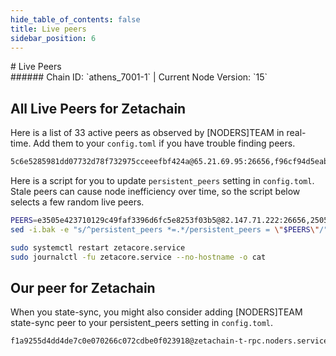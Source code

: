 ```yaml
---
hide_table_of_contents: false
title: Live peers
sidebar_position: 6
---
```


<div class="h1-with-icon icon-zetachain">
# Live Peers
</div>
###### Chain ID: `athens_7001-1` | Current Node Version: `15`

## All Live Peers for Zetachain
Here is a list of 33 active peers as observed by [NODERS]TEAM in real-time. Add them to your `config.toml` if you have trouble finding peers.

```bash
5c6e5285981dd07732d78f732975cceeefbf424a@65.21.69.95:26656,f96cf94d5eabaf554c9294e731b3994b4c532f3a@46.4.5.45:22556,809c1bdb33c162fdc380372523ccd58131368380@54.77.180.134:26656,038234610497601373b1d27e27251674c6c81df7@3.218.170.198:26656,cca8d18d2331a751bb6fabd2eb406d5469c575eb@168.119.10.134:26756,4226fcb3b3809c00bc56283063fc52fa4bfc9a17@18.210.106.52:26656,9f4fb23d16e855ef422e082cacf38e5d4f2abe95@148.113.17.55:23656,2352e5f3bad70d13ebae1876966d6a10c219e819@95.216.244.70:26656,e3fea0450f9d23ad7b64d41aab882a82a0b71d6b@150.136.176.81:26656,b96c038643c08373535956e3505a5aa955fadb0a@54.254.133.239:26656,bc3375e504910ebc83fe9425e20d892222df535b@134.255.244.234:26656,d21b103628b0d5d824bbe81b809d8dc457bd2059@195.201.197.4:16656,853c46d580fe0673aba2b72b4b93b9d156b882fb@52.42.64.63:26656,57693a9bce3ffb5d6023a161ac9f744ac09a2329@162.19.240.28:26656,644ed724398a2022f150916754d3f4d9ad6b83ef@185.202.223.111:29656,f9c38230977366b72302755085d01a9ff7b1c53e@135.181.137.138:26656,1127e5aa00a8c789c7d6500a951add2d8d3ddba5@135.181.136.250:26656,2505e8a3b49b7451ed58195c7015c5c677b18365@195.14.6.2:26656,9a2e8d08a0f61b318c608350e080c000c97e9cf2@34.121.225.164:26656,0f42602113ab578a53d945cf8dde83978d3b2616@65.21.173.93:26656,bfe08fd624b534cbd650c7d302e691c7b59692db@195.189.96.118:56156,9c26260b0148376d2343c4c8c2e2bd7f3f498cd4@35.162.231.114:26656,a6090cdf3ff4bdc428ba89c4f622ec1b3490e338@18.143.71.236:26656,87bd556702556b7850b7a42d387232796738eda6@131.153.154.161:26656,6d5446fd1c9f84e1d15c1761a2cf6e918b6e24e2@135.181.137.139:26656,66338a18a755a0c780b011f012ff142ebaa8fa56@44.236.174.26:26656,07345657792464e39686c5ae429ddc7633c84de3@88.198.22.68:26656,a6f64e0b862878b02b0805610c6e10c5d3001fed@35.212.123.36:26656,ca9a79d73093b7f8582fc664066556c8aaa332d6@65.108.105.48:22556,5aaa51a3b9465a32f7f6c9df1d46d4bfcc16aecb@34.66.92.31:26656,e3505e423710129c49faf3396d6fc5e8253f03b5@82.147.71.222:26656,541df90de74d9fe8a05812b7f12f68be11c5eccc@202.8.10.137:26656,c1bbbfe2a5b15674bf24a869b3e8189b6b410ae7@65.108.231.124:14656
```

Here is a script for you to update `persistent_peers` setting in `config.toml`. Stale peers can cause node inefficiency over time, so the script below selects a few random live peers.

```bash
PEERS=e3505e423710129c49faf3396d6fc5e8253f03b5@82.147.71.222:26656,2505e8a3b49b7451ed58195c7015c5c677b18365@195.14.6.2:26656,809c1bdb33c162fdc380372523ccd58131368380@54.77.180.134:26656,1127e5aa00a8c789c7d6500a951add2d8d3ddba5@135.181.136.250:26656,b96c038643c08373535956e3505a5aa955fadb0a@54.254.133.239:26656
sed -i.bak -e "s/^persistent_peers *=.*/persistent_peers = \"$PEERS\"/" ~/.zetacored/config/config.toml

sudo systemctl restart zetacore.service
sudo journalctl -fu zetacore.service --no-hostname -o cat
```

## Our peer for Zetachain
When you state-sync, you might also consider adding [NODERS]TEAM state-sync peer to your persistent_peers setting in `config.toml`.

```bash
f1a9255d4dd4de7c0e070266c072cdbe0f023918@zetachain-t-rpc.noders.services:17656
```